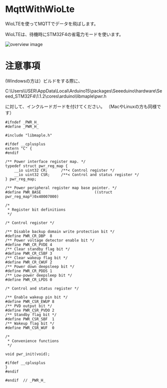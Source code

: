 # MqttWithWioLte
WioLTEを使ってMQTTでデータを飛ばします。

WioLTEは、待機時にSTM32F4の省電力モードを使います。


![overview image](https://github.com/poponta/MqttWithWioLte/blob/master/class.png)

# 注意事項

(Windowsの方は）ビルドをする際に、

C:\Users\USER\AppData\Local\Arduino15\packages\Seeeduino\hardware\Seeed_STM32F4\1.1.2\cores\arduino\libmaple\pwr.h

に対して、インクルードガードを付けてください。
（MacやLinuxの方も同様です）
~~~
#ifndef _PWR_H_
#define _PWR_H_

#include "libmaple.h"

#ifdef __cplusplus
extern "C" {
#endif

/** Power interface register map. */
typedef struct pwr_reg_map {
    __io uint32 CR;      /**< Control register */
    __io uint32 CSR;     /**< Control and status register */
} pwr_reg_map;

/** Power peripheral register map base pointer. */
#define PWR_BASE                        ((struct pwr_reg_map*)0x40007000)

/*
 * Register bit definitions
 */

/* Control register */

/** Disable backup domain write protection bit */
#define PWR_CR_DBP  8
/** Power voltage detector enable bit */
#define PWR_CR_PVDE 4
/** Clear standby flag bit */
#define PWR_CR_CSBF 3
/** Clear wakeup flag bit */
#define PWR_CR_CWUF 2
/** Power down deepsleep bit */
#define PWR_CR_PDDS 1
/** Low-power deepsleep bit */
#define PWR_CR_LPDS 0

/* Control and status register */

/** Enable wakeup pin bit */
#define PWR_CSR_EWUP 8
/** PVD output bit */
#define PWR_CSR_PVDO 2
/** Standby flag bit */
#define PWR_CSR_SBF  1
/** Wakeup flag bit */
#define PWR_CSR_WUF  0

/*
 * Convenience functions
 */

void pwr_init(void);

#ifdef __cplusplus
}
#endif

#endif  // _PWR_H_
~~~
